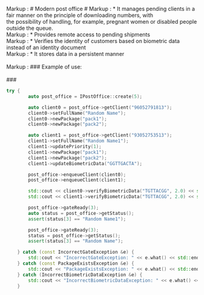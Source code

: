 Markup :  # Modern post office #
Markup : * It manages pending clients in a fair manner on the principle of downloading numbers, with</br>
the possibility of handling, for example, pregnant women or disabled people outside the queue.</br>
Markup : * Provides remote access to pending shipments</br>
Markup : * Verifies the identity of customers based on biometric data instead of an identity document</br>
Markup : * It stores data in a persistent manner</br></br>
Markup :  ### Example of use:<br/><br/> ###

```cpp
try {
        auto post_office = IPostOffice::create(5);

        auto client0 = post_office->getClient("96052791813");
        client0->setFullName("Random Name");
        client0->newPackage("pack1");
        client0->newPackage("pack2");

        auto client1 = post_office->getClient("93052753513");
        client1->setFullName("Random Name1");
        client1->updatePriority(1);
        client1->newPackage("pack1");
        client1->newPackage("pack2");
        client1->updateBiometricData("GGTTGACTA");

        post_office->enqueueClient(client0);
        post_office->enqueueClient(client1);

        std::cout << client0->verifyBiometricData("TGTTACGG", 2.0) << std::endl;
        std::cout << client1->verifyBiometricData("TGTTACGG", 2.0) << std::endl;

        post_office->gateReady(3);
        auto status = post_office->getStatus();
        assert(status[3] == "Random Name1");

        post_office->gateReady(3);
        status = post_office->getStatus();
        assert(status[3] == "Random Name");

    } catch (const IncorrectGateException &e) {
        std::cout << "IncorrectGateException: " << e.what() << std::endl;
    } catch (const PackageExistsException &e) {
        std::cout << "PackageExistsException: " << e.what() << std::endl;
    } catch (IncorrectBiometricDataException &e) {
        std::cout << "IncorrectBiometricDataException: " << e.what() << std::endl;
    }
```
